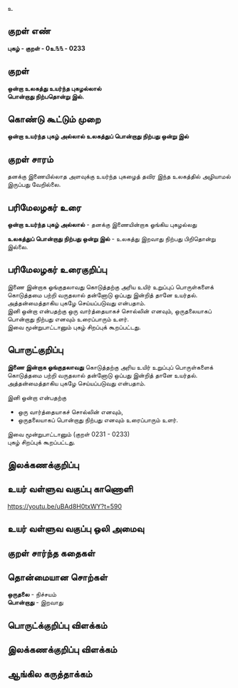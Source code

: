 உ

## குறள் எண் 

**புகழ்  - குறள் - 0உ௩௩ - 0233**  

## குறள் 

**ஒன்றா உலகத்து உயர்ந்த புகழல்லால்  
பொன்றாது நிற்பதொன்று இல்.** 

## கொண்டு கூட்டும் முறை

**ஒன்றா உயர்ந்த புகழ் அல்லால் உலகத்துப் பொன்றாது நிற்பது ஒன்று இல்**  

## குறள் சாரம் 

தனக்கு இணையில்லாத அளவுக்கு உயர்ந்த புகழைத் தவிர இந்த உலகத்தில் அழியாமல் இருப்பது வேறில்லை.

## பரிமேலழகர் உரை

**ஒன்றா உயர்ந்த புகழ் அல்லால்** - தனக்கு இணையின்றாக ஓங்கிய புகழல்லது  

**உலகத்துப் பொன்றாது நிற்பது ஒன்று இல்** - உலகத்து இறவாது நிற்பது பிறிதொன்று இல்லை.  

## பரிமேலழகர் உரைகுறிப்பு   

இணை இன்றாக ஓங்குதலாவது கொடுத்தற்கு அரிய உயிர் உறுப்புப் பொருள்களைக் கொடுத்தமை பற்றி வருதலால் தன்னோடு ஒப்பது இன்றித் தானே உயர்தல்.  
அத்தன்மைத்தாகிய புகழே செய்யப்படுவது என்பதாம்.  
இனி ஒன்றா என்பதற்கு ஒரு வார்த்தையாகச் சொல்லின் எனவும், ஒருதலையாகப் பொன்றாது நிற்பது எனவும் உரைப்பாரும் உளர்.  
இவை மூன்றுபாட்டானும் புகழ் சிறப்புக் கூறப்பட்டது.  

## பொருட்குறிப்பு 

**இணை இன்றாக ஓங்குதலாவது** கொடுத்தற்கு அரிய உயிர் உறுப்புப் பொருள்களைக் கொடுத்தமை பற்றி வருதலால் தன்னோடு ஒப்பது இன்றித் தானே உயர்தல்.  
அத்தன்மைத்தாகிய புகழே செய்யப்படுவது என்பதாம். 

இனி ஒன்றா என்பதற்கு  
* ஒரு வார்த்தையாகச் சொல்லின் எனவும்,  
* ஒருதலையாகப் பொன்றாது நிற்பது எனவும் உரைப்பாரும் உளர்.  

இவை மூன்றுபாட்டானும் (குறள் 0231 - 0233)  
புகழ் சிறப்புக் கூறப்பட்டது.  

## இலக்கணக்குறிப்பு  


## உயர் வள்ளுவ வகுப்பு காணொளி

https://youtu.be/uBAd8H0txWY?t=590

## உயர் வள்ளுவ வகுப்பு ஒலி அமைவு 

 
## குறள் சார்ந்த கதைகள் 


## தொன்மையான சொற்கள்

**ஒருதலை** - நிச்சயம்    
**பொன்றாது** - இறவாது 

## பொருட்க்குறிப்பு விளக்கம்


## இலக்கணக்குறிப்பு விளக்கம்


## ஆங்கில கருத்தாக்கம் 


